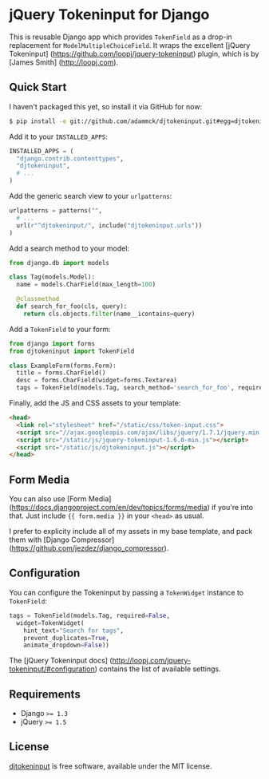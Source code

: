 jQuery Tokeninput for Django
============================

This is reusable Django app which provides `TokenField` as a drop-in replacement for `ModelMultipleChoiceField`. It wraps the excellent [jQuery Tokeninput] (https://github.com/loopj/jquery-tokeninput) plugin, which is by [James Smith] (http://loopj.com).


Quick Start
-----------

I haven't packaged this yet, so install it via GitHub for now:

```bash
$ pip install -e git://github.com/adammck/djtokeninput.git#egg=djtokeninput
```

Add it to your `INSTALLED_APPS`:

```python
INSTALLED_APPS = (
  "django.contrib.contenttypes",
  "djtokeninput",
  # ...
)
```

Add the generic search view to your `urlpatterns`:

```python
urlpatterns = patterns("",
  # ...
  url(r"^djtokeninput/", include("djtokeninput.urls"))
)
```

Add a search method to your model:

```python
from django.db import models

class Tag(models.Model):
  name = models.CharField(max_length=100)

  @classmethod
  def search_for_foo(cls, query):
    return cls.objects.filter(name__icontains=query)
```

Add a `TokenField` to your form:

```python
from django import forms
from djtokeninput import TokenField

class ExampleForm(forms.Form):
  title = forms.CharField()
  desc = forms.CharField(widget=forms.Textarea)
  tags = TokenField(models.Tag, search_method='search_for_foo', required=False)
```

Finally, add the JS and CSS assets to your template:

```html
<head>
  <link rel="stylesheet" href="/static/css/token-input.css">
  <script src="//ajax.googleapis.com/ajax/libs/jquery/1.7.1/jquery.min.js"></script>
  <script src="/static/js/jquery-tokeninput-1.6.0-min.js"></script>
  <script src="/static/js/djtokeninput.js"></script>
</head>
```


Form Media
----------

You can also use [Form Media] (https://docs.djangoproject.com/en/dev/topics/forms/media) if you're into that. Just include `{{ form.media }}` in your `<head>` as usual.

I prefer to explicity include all of my assets in my base template, and pack them with [Django Compressor] (https://github.com/jezdez/django_compressor).


Configuration
-------------

You can configure the Tokeninput by passing a `TokenWidget` instance to `TokenField`:

```python
tags = TokenField(models.Tag, required=False,
  widget=TokenWidget(
    hint_text="Search for tags",
    prevent_duplicates=True,
    animate_dropdown=False))
```

The [jQuery Tokeninput docs] (http://loopj.com/jquery-tokeninput/#configuration) contains the list of available settings.


Requirements
------------

  * Django `>= 1.3`
  * jQuery `>= 1.5`


License
-------

[djtokeninput](https://github.com/adammck/djtokeninput) is free software, available under the MIT license.
